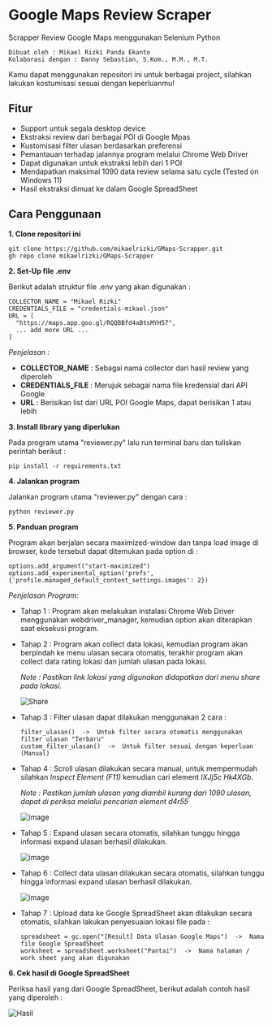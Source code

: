 # Google Maps Review Scraper

Scrapper Review Google Maps menggunakan Selenium Python
```
Dibuat oleh : Mikael Rizki Pandu Ekanto
Kolaborasi dengan : Danny Sebastian, S.Kom., M.M., M.T.
```
Kamu dapat menggunakan repositori ini untuk berbagai project, silahkan lakukan kostumisasi sesuai dengan keperluanmu!

## Fitur

- Support untuk segala desktop device
- Ekstraksi review dari berbagai POI di Google Mpas
- Kustomisasi filter ulasan berdasarkan preferensi
- Pemantauan terhadap jalannya program melalui Chrome Web Driver
- Dapat digunakan untuk ekstraksi lebih dari 1 POI
- Mendapatkan maksimal 1090 data review selama satu cycle (Tested on Windows 11) 
- Hasil ekstraksi dimuat ke dalam Google SpreadSheet

## Cara Penggunaan

**1. Clone repositori ini**
```
git clone https://github.com/mikaelrizki/GMaps-Scrapper.git
gh repo clone mikaelrizki/GMaps-Scrapper
```
**2. Set-Up file .env**
   
Berikut adalah struktur file .env yang akan digunakan :

```
COLLECTOR_NAME = "Mikael Rizki"
CREDENTIALS_FILE = "credentials-mikael.json"
URL = [
  "https://maps.app.goo.gl/RQQBBfd4aBtsMYH57",
  ... add more URL ...
]
```
*Penjelasan :*
- **COLLECTOR_NAME** : Sebagai nama collector dari hasil review yang diperoleh
- **CREDENTIALS_FILE** : Merujuk sebagai nama file kredensial dari API Google
- **URL** : Berisikan list dari URL POI Google Maps, dapat berisikan 1 atau lebih

**3. Install library yang diperlukan**

Pada program utama "reviewer.py" lalu run terminal baru dan tuliskan perintah berikut :
```
pip install -r requirements.txt
```

**4. Jalankan program**

Jalankan program utama "reviewer.py" dengan cara :
```
python reviewer.py
```

**5. Panduan program**

Program akan berjalan secara maximized-window dan tanpa load image di browser, kode tersebut dapat ditemukan pada option di :
```
options.add_argument("start-maximized")
options.add_experimental_option('prefs', {'profile.managed_default_content_settings.images': 2})
```
*Penjelasan Program:*
- Tahap 1 : Program akan melakukan instalasi Chrome Web Driver menggunakan webdriver_manager, kemudian option akan diterapkan saat eksekusi program.
- Tahap 2 : Program akan collect data lokasi, kemudian program akan berpindah ke menu ulasan secara otomatis, terakhir program akan collect data rating lokasi dan jumlah ulasan pada lokasi.

  *Note : Pastikan link lokasi yang digunakan didapatkan dari menu share pada lokasi.*

  ![Share](https://github.com/mikaelrizki/GMaps-Scrapper/assets/103487218/53517804-9b91-4507-8a85-38d2334bb583)

- Tahap 3 : Filter ulasan dapat dilakukan menggunakan 2 cara :
  ```
  filter_ulasan()  ->  Untuk filter secara otomatis menggunakan filter ulasan "Terbaru"
  custom_filter_ulasan()  ->  Untuk filter sesuai dengan keperluan (Manual)
  ```
- Tahap 4 : Scroll ulasan dilakukan secara manual, untuk mempermudah silahkan *Inspect Element (F11)* kemudian cari element *lXJj5c Hk4XGb*.

  *Note : Pastikan jumlah ulasan yang diambil kurang dari 1090 ulasan, dapat di periksa melalui pencarian element d4r55*

  ![image](https://github.com/mikaelrizki/GMaps-Scrapper/assets/103487218/35d3b6c6-d717-47b3-9925-7c13564b4a32)

- Tahap 5 : Expand ulasan secara otomatis, silahkan tunggu hingga informasi expand ulasan berhasil dilakukan.
  
  ![image](https://github.com/mikaelrizki/GMaps-Scrapper/assets/103487218/dbf76be0-2070-46a0-a6b7-2f462b980f4f)

- Tahap 6 : Collect data ulasan dilakukan secara otomatis, silahkan tunggu hingga informasi expand ulasan berhasil dilakukan.

  ![image](https://github.com/mikaelrizki/GMaps-Scrapper/assets/103487218/71e9e6ef-b6ec-4b30-a91b-3d339025d023)

- Tahap 7 : Upload data ke Google SpreadSheet akan dilakukan secara otomatis, silahkan lakukan penyesuaian lokasi file pada :
  ```
  spreadsheet = gc.open("[Result] Data Ulasan Google Maps")  ->  Nama file Google SpreadSheet 
  worksheet = spreadsheet.worksheet("Pantai")  ->  Nama halaman / work sheet yang akan digunakan 
  ```
**6. Cek hasil di Google SpreadSheet**

Periksa hasil yang dari Google SpreadSheet, berikut adalah contoh hasil yang diperoleh :

![Hasil](https://github.com/mikaelrizki/GMaps-Scrapper/assets/103487218/5f1ea252-12f6-42d0-831f-602da1357e19)
